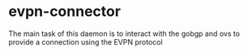 # evpn-connector

The main task of this daemon is to interact with the gobgp and ovs to provide a connection using the EVPN protocol
